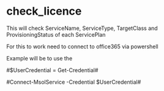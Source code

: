 # check_licence
This will check ServiceName, ServiceType, TargetClass and ProvisioningStatus of each ServicePlan

For this to work need to connect to office365 via powershell 

Example will be to use the 

#$UserCredential = Get-Credential#

#Connect-MsolService -Credential $UserCredential#
